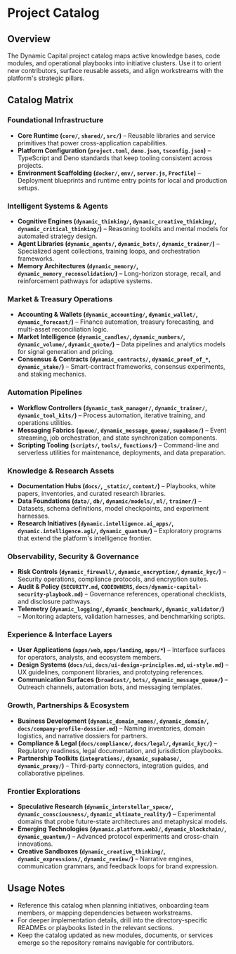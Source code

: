 # Project Catalog

## Overview

The Dynamic Capital project catalog maps active knowledge bases, code modules,
and operational playbooks into initiative clusters. Use it to orient new
contributors, surface reusable assets, and align workstreams with the platform's
strategic pillars.

## Catalog Matrix

### Foundational Infrastructure

- **Core Runtime (`core/`, `shared/`, `src/`)** – Reusable libraries and service
  primitives that power cross-application capabilities.
- **Platform Configuration (`project.toml`, `deno.json`, `tsconfig.json`)** –
  TypeScript and Deno standards that keep tooling consistent across projects.
- **Environment Scaffolding (`docker/`, `env/`, `server.js`, `Procfile`)** –
  Deployment blueprints and runtime entry points for local and production
  setups.

### Intelligent Systems & Agents

- **Cognitive Engines (`dynamic_thinking/`, `dynamic_creative_thinking/`,
  `dynamic_critical_thinking/`)** – Reasoning toolkits and mental models for
  automated strategy design.
- **Agent Libraries (`dynamic_agents/`, `dynamic_bots/`, `dynamic_trainer/`)** –
  Specialized agent collections, training loops, and orchestration frameworks.
- **Memory Architectures (`dynamic_memory/`,
  `dynamic_memory_reconsolidation/`)** – Long-horizon storage, recall, and
  reinforcement pathways for adaptive systems.

### Market & Treasury Operations

- **Accounting & Wallets (`dynamic_accounting/`, `dynamic_wallet/`,
  `dynamic_forecast/`)** – Finance automation, treasury forecasting, and
  multi-asset reconciliation logic.
- **Market Intelligence (`dynamic_candles/`, `dynamic_numbers/`,
  `dynamic_volume/`, `dynamic_quote/`)** – Data pipelines and analytics models
  for signal generation and pricing.
- **Consensus & Contracts (`dynamic_contracts/`, `dynamic_proof_of_*`,
  `dynamic_stake/`)** – Smart-contract frameworks, consensus experiments, and
  staking mechanics.

### Automation Pipelines

- **Workflow Controllers (`dynamic_task_manager/`, `dynamic_trainer/`,
  `dynamic_tool_kits/`)** – Process automation, iterative training, and
  operations utilities.
- **Messaging Fabrics (`queue/`, `dynamic_message_queue/`, `supabase/`)** –
  Event streaming, job orchestration, and state synchronization components.
- **Scripting Tooling (`scripts/`, `tools/`, `functions/`)** – Command-line and
  serverless utilities for maintenance, deployments, and data preparation.

### Knowledge & Research Assets

- **Documentation Hubs (`docs/`, `_static/`, `content/`)** – Playbooks, white
  papers, inventories, and curated research libraries.
- **Data Foundations (`data/`, `db/`, `dynamic/models/`, `ml/`, `trainer/`)** –
  Datasets, schema definitions, model checkpoints, and experiment harnesses.
- **Research Initiatives (`dynamic.intelligence.ai_apps/`, `dynamic.intelligence.agi/`, `dynamic_quantum/`)** –
  Exploratory programs that extend the platform's intelligence frontier.

### Observability, Security & Governance

- **Risk Controls (`dynamic_firewall/`, `dynamic_encryption/`, `dynamic_kyc/`)**
  – Security operations, compliance protocols, and encryption suites.
- **Audit & Policy (`SECURITY.md`, `CODEOWNERS`,
  `docs/dynamic-capital-security-playbook.md`)** – Governance references,
  operational checklists, and disclosure pathways.
- **Telemetry (`dynamic_logging/`, `dynamic_benchmark/`, `dynamic_validator/`)**
  – Monitoring adapters, validation harnesses, and benchmarking scripts.

### Experience & Interface Layers

- **User Applications (`apps/web`, `apps/landing`, `apps/*`)** – Interface
  surfaces for operators, analysts, and ecosystem members.
- **Design Systems (`docs/ui`, `docs/ui-design-principles.md`, `ui-style.md`)**
  – UX guidelines, component libraries, and prototyping references.
- **Communication Surfaces (`broadcast/`, `bots/`, `dynamic_message_queue/`)** –
  Outreach channels, automation bots, and messaging templates.

### Growth, Partnerships & Ecosystem

- **Business Development (`dynamic_domain_names/`, `dynamic_domain/`,
  `docs/company-profile-dossier.md`)** – Naming inventories, domain logistics,
  and narrative dossiers for partners.
- **Compliance & Legal (`docs/compliance/`, `docs/legal/`, `dynamic_kyc/`)** –
  Regulatory readiness, legal documentation, and jurisdiction playbooks.
- **Partnership Toolkits (`integrations/`, `dynamic_supabase/`,
  `dynamic_proxy/`)** – Third-party connectors, integration guides, and
  collaborative pipelines.

### Frontier Explorations

- **Speculative Research (`dynamic_interstellar_space/`,
  `dynamic_consciousness/`, `dynamic_ultimate_reality/`)** – Experimental
  domains that probe future-state architectures and metaphysical models.
- **Emerging Technologies (`dynamic.platform.web3/`, `dynamic_blockchain/`,
  `dynamic_quantum/`)** – Advanced protocol experiments and cross-chain
  innovations.
- **Creative Sandboxes (`dynamic_creative_thinking/`, `dynamic_expressions/`,
  `dynamic_review/`)** – Narrative engines, communication grammars, and feedback
  loops for brand expression.

## Usage Notes

- Reference this catalog when planning initiatives, onboarding team members, or
  mapping dependencies between workstreams.
- For deeper implementation details, drill into the directory-specific READMEs
  or playbooks listed in the relevant sections.
- Keep the catalog updated as new modules, documents, or services emerge so the
  repository remains navigable for contributors.
